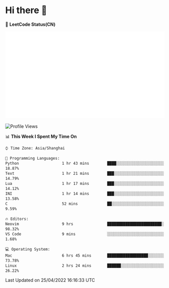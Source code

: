 # Hi there 👋

📝 **LeetCode Status(CN)**

![wsmbsbbz's LeetCode status](https://github.com/wsmbsbbz/wsmbsbbz/blob/main/status.svg)

<!--
**wsmbsbbz/wsmbsbbz** is a ✨ _special_ ✨ repository because its `README.md` (this file) appears on your GitHub profile.

Here are some ideas to get you started:

- 🔭 I’m currently working on ...
- 🌱 I’m currently learning ...
- 👯 I’m looking to collaborate on ...
- 🤔 I’m looking for help with ...
- 💬 Ask me about ...
- 📫 How to reach me: ...
- 😄 Pronouns: ...
- ⚡ Fun fact: ...
-->
<!--START_SECTION:waka-->
![Profile Views](http://img.shields.io/badge/Profile%20Views-6-blue)

📊 **This Week I Spent My Time On** 

```text
⌚︎ Time Zone: Asia/Shanghai

💬 Programming Languages: 
Python                   1 hr 43 mins        ████░░░░░░░░░░░░░░░░░░░░░   18.87% 
Text                     1 hr 21 mins        ███░░░░░░░░░░░░░░░░░░░░░░   14.79% 
Lua                      1 hr 17 mins        ███░░░░░░░░░░░░░░░░░░░░░░   14.12% 
INI                      1 hr 14 mins        ███░░░░░░░░░░░░░░░░░░░░░░   13.58% 
C                        52 mins             ██░░░░░░░░░░░░░░░░░░░░░░░   9.59%

🔥 Editors: 
Neovim                   9 hrs               ████████████████████████░   98.32% 
VS Code                  9 mins              ░░░░░░░░░░░░░░░░░░░░░░░░░   1.68%

💻 Operating System: 
Mac                      6 hrs 45 mins       ██████████████████░░░░░░░   73.78% 
Linux                    2 hrs 24 mins       ██████░░░░░░░░░░░░░░░░░░░   26.22%

```


 Last Updated on 25/04/2022 16:16:33 UTC
<!--END_SECTION:waka-->
